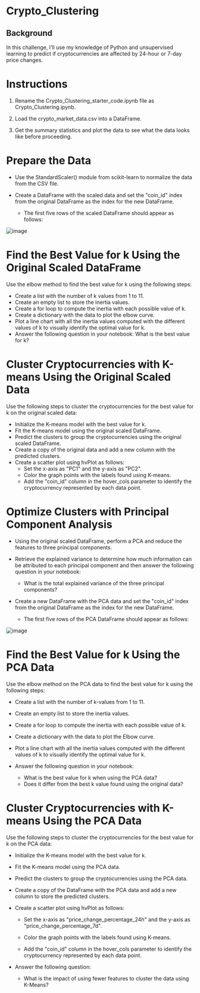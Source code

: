 # Crypto_Clustering

## Background

In this challenge, I’ll use my knowledge of Python and unsupervised learning to predict if cryptocurrencies are affected by 24-hour or 7-day price changes.

# Instructions

1. Rename the Crypto_Clustering_starter_code.ipynb file as Crypto_Clustering.ipynb.

2. Load the crypto_market_data.csv into a DataFrame.

3. Get the summary statistics and plot the data to see what the data looks like before proceeding.

# Prepare the Data

- Use the StandardScaler() module from scikit-learn to normalize the data from the CSV file.

- Create a DataFrame with the scaled data and set the "coin_id" index from the original DataFrame as the index for the new DataFrame.

  - The first five rows of the scaled DataFrame should appear as follows:

![image](https://github.com/Toan88Nguyen/Crypto_Clustering/assets/120751287/6e30ea5e-4d84-427f-8e52-ba3735b567f5)

# Find the Best Value for k Using the Original Scaled DataFrame

Use the elbow method to find the best value for k using the following steps:

  - Create a list with the number of k values from 1 to 11.
  - Create an empty list to store the inertia values.
  - Create a for loop to compute the inertia with each possible value of k.
  - Create a dictionary with the data to plot the elbow curve.
  - Plot a line chart with all the inertia values computed with the different values of k to visually identify the optimal value for k.
  - Answer the following question in your notebook: What is the best value for k?

# Cluster Cryptocurrencies with K-means Using the Original Scaled Data

Use the following steps to cluster the cryptocurrencies for the best value for k on the original scaled data:

  - Initialize the K-means model with the best value for k.
  - Fit the K-means model using the original scaled DataFrame.
  - Predict the clusters to group the cryptocurrencies using the original scaled DataFrame.
  - Create a copy of the original data and add a new column with the predicted clusters.
  - Create a scatter plot using hvPlot as follows:
    - Set the x-axis as "PC1" and the y-axis as "PC2".
    - Color the graph points with the labels found using K-means.
    - Add the "coin_id" column in the hover_cols parameter to identify the cryptocurrency represented by each data point.

# Optimize Clusters with Principal Component Analysis

- Using the original scaled DataFrame, perform a PCA and reduce the features to three principal components.

- Retrieve the explained variance to determine how much information can be attributed to each principal component and then answer the following question in your notebook:

    - What is the total explained variance of the three principal components?

- Create a new DataFrame with the PCA data and set the "coin_id" index from the original DataFrame as the index for the new DataFrame.

    - The first five rows of the PCA DataFrame should appear as follows:

![image](https://github.com/Toan88Nguyen/Crypto_Clustering/assets/120751287/17351a05-36a1-4b24-ab0f-3c3f8ddc6e6d)

# Find the Best Value for k Using the PCA Data

Use the elbow method on the PCA data to find the best value for k using the following steps:

- Create a list with the number of k-values from 1 to 11.

- Create an empty list to store the inertia values.

- Create a for loop to compute the inertia with each possible value of k.

- Create a dictionary with the data to plot the Elbow curve.

- Plot a line chart with all the inertia values computed with the different values of k to visually identify the optimal value for k.

- Answer the following question in your notebook:

  - What is the best value for k when using the PCA data?
  - Does it differ from the best k value found using the original data?

# Cluster Cryptocurrencies with K-means Using the PCA Data
Use the following steps to cluster the cryptocurrencies for the best value for k on the PCA data:

- Initialize the K-means model with the best value for k.

- Fit the K-means model using the PCA data.

- Predict the clusters to group the cryptocurrencies using the PCA data.

- Create a copy of the DataFrame with the PCA data and add a new column to store the predicted clusters.

- Create a scatter plot using hvPlot as follows:

  - Set the x-axis as "price_change_percentage_24h" and the y-axis as "price_change_percentage_7d".

  - Color the graph points with the labels found using K-means.

  - Add the "coin_id" column in the hover_cols parameter to identify the cryptocurrency represented by each data point.

- Answer the following question:

  - What is the impact of using fewer features to cluster the data using K-Means?
